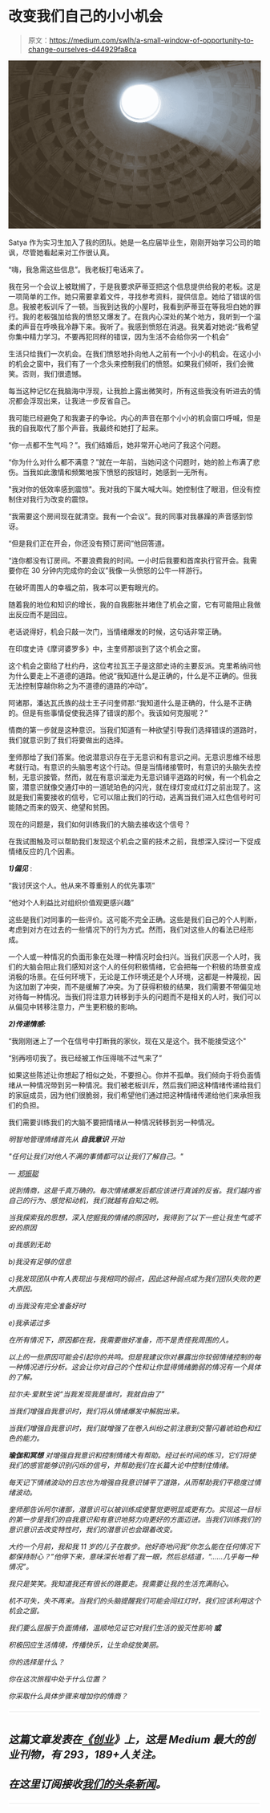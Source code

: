 # 改变我们自己的小小机会

> 原文：<https://medium.com/swlh/a-small-window-of-opportunity-to-change-ourselves-d44929fa8ca>

![](img/fcb18715fb60b1cd87d408ca45d85bbc.png)

Satya 作为实习生加入了我的团队。她是一名应届毕业生，刚刚开始学习公司的暗讽，尽管她看起来对工作很认真。

“嗨，我急需这些信息”。我老板打电话来了。

我在另一个会议上被耽搁了，于是我要求萨蒂亚把这个信息提供给我的老板。这是一项简单的工作。她只需要拿着文件，寻找参考资料，提供信息。她给了错误的信息。我被老板训斥了一顿。当我到达我的小屋时，我看到萨蒂亚在等我坦白她的罪行。我的老板强加给我的愤怒又爆发了。在我内心深处的某个地方，我听到一个温柔的声音在呼唤我冷静下来。我听了。我感到愤怒在消退。我笑着对她说:“我希望你集中精力学习。不要再犯同样的错误，因为生活不会给你另一个机会”

生活只给我们一次机会。在我们愤怒地扑向他人之前有一个小小的机会。在这小小的机会之窗中，我们有了一个念头来控制我们的愤怒。如果我们倾听，我们会微笑。否则，我们很遗憾。

每当这种记忆在我脑海中浮现，让我脸上露出微笑时，所有这些我没有听进去的情况都会浮现出来，让我进一步反省自己。

我可能已经避免了和我妻子的争论。内心的声音在那个小小的机会窗口呼喊，但是我的自我取代了那个声音。我最终和她打了起来。

“你一点都不生气吗？”。我们结婚后，她非常开心地问了我这个问题。

“你为什么对什么都不满意？”就在一年前，当她问这个问题时，她的脸上布满了悲伤。当我如此激情和频繁地按下愤怒的按钮时，她感到一无所有。

"我对你的低效率感到震惊"。我对我的下属大喊大叫。她控制住了眼泪，但没有控制住对我行为改变的震惊。

“我需要这个房间现在就清空。我有一个会议”。我的同事对我暴躁的声音感到惊讶。

“但是我们正在开会，你还没有预订房间”他回答道。

“连你都没有订房间。不要浪费我的时间。一小时后我要和首席执行官开会。我需要你在 30 分钟内完成你的会议”我像一头愤怒的公牛一样游行。

在破坏周围人的幸福之前，我本可以更有眼光的。

随着我的地位和知识的增长，我的自我膨胀并堵住了机会之窗，它有可能阻止我做出反应而不是回应。

老话说得好，机会只敲一次门，当情绪爆发的时候，这句话非常正确。

在印度史诗《摩诃婆罗多》中，主奎师那谈到了这个机会之窗。

这个机会之窗给了杜约丹，这位考拉瓦王子是这部史诗的主要反派。克里希纳问他为什么要走上不道德的道路。他说“我知道什么是正确的，什么是不正确的。但我无法控制穿越你称之为不道德的道路的冲动”。

阿诸那，潘达瓦氏族的战士王子问奎师那:“我知道什么是正确的，什么是不正确的。但是有些事情促使我选择了错误的那个。我该如何克服呢？”

情商的第一步就是这种意识。当我们知道有一种欲望引导我们选择错误的道路时，我们就意识到了我们将要做出的选择。

奎师那给了我们答案。他说潜意识存在于无意识和有意识之间。无意识思维不经思考就行动。有意识的头脑思考这个行动。但是当情绪接管时，有意识的头脑失去控制，无意识接管。然而，就在有意识溜走为无意识铺平道路的时候，有一个机会之窗，潜意识就像交通灯中的一道琥珀色的闪光，就在绿灯变成红灯之前出现了。这就是我们需要接收的信号，它可以阻止我们的行动，逃离当我们进入红色信号时可能随之而来的毁灭、绝望和贫困。

现在的问题是，我们如何训练我们的大脑去接收这个信号？

在我试图触及可以帮助我们发现这个机会之窗的技术之前，我想深入探讨一下促成情绪反应的几个因素。

***1)偏见*** :

“我讨厌这个人。他从来不尊重别人的优先事项”

“他对个人利益比对组织价值观更感兴趣”

这些是我们对同事的一些评价。这可能不完全正确。这些是我们自己的个人判断，考虑到对方在过去的一些情况下的行为方式。然而，我们对这些人的看法已经形成。

一个人或一种情况的负面形象在处理一种情况时会扫兴。当我们厌恶一个人时，我们的大脑会阻止我们感知对这个人的任何积极情绪，它会把每一个积极的场景变成消极的场景。在任何环境下，无论是工作环境还是个人环境，这都是一种蔑视，因为这加剧了冲突，而不是缓解了冲突。为了获得积极的结果，我们需要不带偏见地对待每一种情况。当我们将注意力转移到手头的问题而不是相关的人时，我们可以从偏见中转移注意力，产生更积极的影响。

***2)传递情感:***

“我刚刚迷上了一个在信号中打断我的家伙，现在又是这个。我不能接受这个"

“别再唠叨我了。我已经被工作压得喘不过气来了”

如果这些陈述让你想起了相似之处，不要担心。你并不孤单。我们倾向于将负面情绪从一种情况带到另一种情况。我们被老板训斥，然后我们把这种情绪传递给我们的家庭成员，因为他们很脆弱，我们希望他们通过把这种情绪传递给他们来承担我们的负担。

我们需要训练我们的大脑不要把情绪从一种情况转移到另一种情况。

*明智地管理情绪首先从 ***自我意识*** 开始*

*"任何让我们对他人不满的事情都可以让我们了解自己。"*

*― [郑振聪](https://www.goodreads.com/author/show/38285.C_G_Jung)*

*说到情商，这是千真万确的。每次情绪爆发后都应该进行真诚的反省。我们越内省自己的行为、感觉和动机，我们就越有自知之明。*

*当我探索我的思想，深入挖掘我的情绪的原因时，我得到了以下一些让我生气或不安的原因*

*a)我感到无助*

*b)我没有足够的信息*

*c)我发现团队中有人表现出与我相同的弱点，因此这种弱点成为我们团队失败的更大原因。*

*d)当我没有完全准备好时*

*e)我承诺过多*

*在所有情况下，原因都在我，我需要做好准备，而不是责怪我周围的人。*

*以上的一些原因可能会引起你的共鸣。但是我建议你对暴露出你较弱情绪控制的每一种情况进行分析。这会让你对自己的个性和让你显得情绪脆弱的情况有一个具体的了解。*

*拉尔夫·爱默生说“当我发现我是谁时，我就自由了”*

*当我们增强自我意识时，我们将从情绪爆发中解脱出来。*

*当我们增强自我意识时，我们就增强了在卷入纠纷之前注意到交警闪着琥珀色和红色的能力。*

****瑜伽和冥想*** 对增强自我意识和控制情绪大有帮助。经过长时间的练习，它们将使我们的感官能够识别闪烁的信号，并帮助我们在长篇大论中控制住情绪。*

*每天记下情绪波动的日志也为增强自我意识铺平了道路，从而帮助我们平稳度过情绪波动。*

*奎师那告诉阿尔诸那，潜意识可以被训练成使警觉更明显或更有力。实现这一目标的第一步是我们的自我意识和有意识地努力向更好的方面迈进。当我们训练我们的意识意识去改变特性时，我们的潜意识也会跟着改变。*

*大约一个月前，我和我 11 岁的儿子在散步。他好奇地问我“你怎么能在任何情况下都保持耐心？”他停下来，意味深长地看了我一眼，然后总结道，“……几乎每一种情况”。*

*我只是笑笑。我知道我还有很长的路要走。我需要让我的生活充满耐心。*

*机不可失，失不再来。当我们的头脑提醒我们可能会闯红灯时，我们应该利用这个机会之窗。*

*我们要么屈服于负面情绪，温顺地见证它对我们生活的毁灭性影响 ***或****

*积极回应生活情境，传播快乐，让生命绽放美丽。*

*你的选择是什么？*

*你在这次旅程中处于什么位置？*

*你采取什么具体步骤来增加你的情商？*

*![](img/731acf26f5d44fdc58d99a6388fe935d.png)*

## *这篇文章发表在[《创业](https://medium.com/swlh)》上，这是 Medium 最大的创业刊物，有 293，189+人关注。*

## *在这里订阅接收[我们的头条新闻](http://growthsupply.com/the-startup-newsletter/)。*

*![](img/731acf26f5d44fdc58d99a6388fe935d.png)*